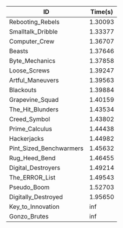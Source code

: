 |ID|Time(s)|
|-|-|
|Rebooting_Rebels|1.30093|
|Smalltalk_Dribble|1.33377|
|Computer_Crew|1.36707|
|Beasts|1.37646|
|Byte_Mechanics|1.37858|
|Loose_Screws|1.39247|
|Artful_Maneuvers|1.39563|
|Blackouts|1.39884|
|Grapevine_Squad|1.40159|
|The_Hit_Blunders|1.43534|
|Creed_Symbol|1.43802|
|Prime_Calculus|1.44438|
|Hackerjacks|1.44982|
|Pint_Sized_Benchwarmers|1.45632|
|Rug_Heed_Bend|1.46455|
|Digital_Destroyers|1.49214|
|The_ERROR_List|1.49543|
|Pseudo_Boom|1.52703|
|Digitally_Destroyed|1.95650|
|Key_to_Innovation|inf|
|Gonzo_Brutes|inf|
